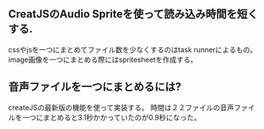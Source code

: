 CreatJSのAudio Spriteを使って読み込み時間を短くする.
---
cssやjsを一つにまとめてファイル数を少なくするのはtask runnerによるもの。
image画像を一つにまとめる際にはspritesheetを作成する。


音声ファイルを一つにまとめるには?
---
createJSの最新版の機能を使って実装する。
時間は２２ファイルの音声ファイルを一つにまとめると3.1秒かかっていたのが0.9秒になった。
